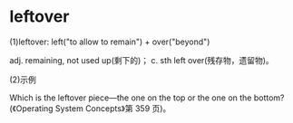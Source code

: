 # leftover

(1)leftover: left("to allow to remain") + over("beyond")

adj. remaining, not used up(剩下的)； c. sth left over(残存物，遗留物)。

(2)示例

Which is the leftover piece—the one on the top or the one on the bottom?(《Operating System Concepts》第 359 页)。